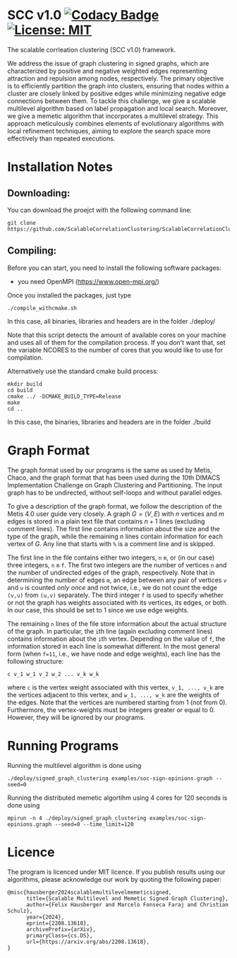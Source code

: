 # SCC v1.0 [![Codacy Badge](https://app.codacy.com/project/badge/Grade/5a998310685742f588cca5b9002720b1)](https://app.codacy.com?utm_source=gh&utm_medium=referral&utm_content=&utm_campaign=Badge_grade) [![License: MIT](https://img.shields.io/badge/License-MIT-yellow.svg)](https://opensource.org/licenses/MIT)

The scalable corrleation clustering (SCC v1.0) framework.

We address the issue of graph clustering in signed graphs, which are characterized by positive and negative weighted edges representing attraction and repulsion among nodes, respectively. The primary objective is to efficiently partition the graph into clusters, ensuring that nodes within a cluster are closely linked by positive edges while minimizing negative edge connections between them. To tackle this challenge, we give a scalable multilevel algorithm based on label propagation and local search. Moreover, we give  a memetic algorithm that incorporates a multilevel strategy. This approach meticulously combines elements of evolutionary algorithms with local refinement techniques, aiming to explore the search space more effectively than repeated executions. 

Installation Notes
=====
## Downloading: 
You can download the proejct with the following command line:

```console
git clone https://github.com/ScalableCorrelationClustering/ScalableCorrelationClustering
```

## Compiling: 
Before you can start, you need to install the following software packages:

- you need OpenMPI (https://www.open-mpi.org/)

Once you installed the packages, just type 
```console
./compile_withcmake.sh 
```
In this case, all binaries, libraries and headers are in the folder ./deploy/ 

Note that this script detects the amount of available cores on your machine and uses all of them for the compilation process. If you don't want that, set the variable NCORES to the number of cores that you would like to use for compilation. 

Alternatively use the standard cmake build process:
```console 
mkdir build
cd build 
cmake ../ -DCMAKE_BUILD_TYPE=Release     
make 
cd ..
```
In this case, the binaries, libraries and headers are in the folder ./build

Graph Format
=====
The graph format used by our programs is the same as used by Metis, Chaco, and the graph format that has been used during the 10th DIMACS Implementation Challenge on Graph Clustering and Partitioning. The input graph has to be undirected, without self-loops and without parallel edges.

To give a description of the graph format, we follow the description of the Metis 4.0 user guide very closely. A graph $G=(V,E)$ with $n$ vertices and $m$ edges is stored in a plain text file that contains $n+1$ lines (excluding comment lines). The first line contains information about the size and the type of the graph, while the remaining $n$ lines contain information for each vertex of $G$. Any line that starts with `%` is a comment line and is skipped.

The first line in the file contains either two integers, `n` `m`, or (in our case) three integers, `n` `m` `f`. The first two integers are the number of vertices `n` and the number of undirected edges of the graph, respectively. Note that in determining the number of edges `m`, an edge between any pair of vertices `v` and `u` is counted *only once* and not twice, i.e., we do not count the edge `(v,u)` from `(u,v)` separately. The third integer `f` is used to specify whether or not the graph has weights associated with its vertices, its edges, or both. In our case, this should be set to 1 since we use edge weights. 

The remaining `n` lines of the file store information about the actual structure of the graph. In particular, the `i`th line (again excluding comment lines) contains information about the `i`th vertex. Depending on the value of `f`, the information stored in each line is somewhat different. In the most general form (when `f=11`, i.e., we have node and edge weights), each line has the following structure:

`c v_1 w_1 v_2 w_2 ... v_k w_k`

where `c` is the vertex weight associated with this vertex, `v_1, ..., v_k` are the vertices adjacent to this vertex, and `w_1, ..., w_k` are the weights of the edges. Note that the vertices are numbered starting from 1 (not from 0). Furthermore, the vertex-weights must be integers greater or equal to 0. However, they will be ignored by our programs.

   
Running Programs
=====
Running the multilevel algorithm is done using

```console
./deploy/signed_graph_clustering examples/soc-sign-epinions.graph --seed=0
```

Running the distributed memetic algortihm using 4 cores for 120 seconds is done using

```console
mpirun -n 4 ./deploy/signed_graph_clustering examples/soc-sign-epinions.graph --seed=0 --time_limit=120
```


Licence
=====
The program is licenced under MIT licence.
If you publish results using our algorithms, please acknowledge our work by quoting the following paper:

```
@misc{hausberger2024scalablemultilevelmemeticsigned,
      title={Scalable Multilevel and Memetic Signed Graph Clustering}, 
      author={Felix Hausberger and Marcelo Fonseca Faraj and Christian Schulz},
      year={2024},
      eprint={2208.13618},
      archivePrefix={arXiv},
      primaryClass={cs.DS},
      url={https://arxiv.org/abs/2208.13618}, 
}
```


